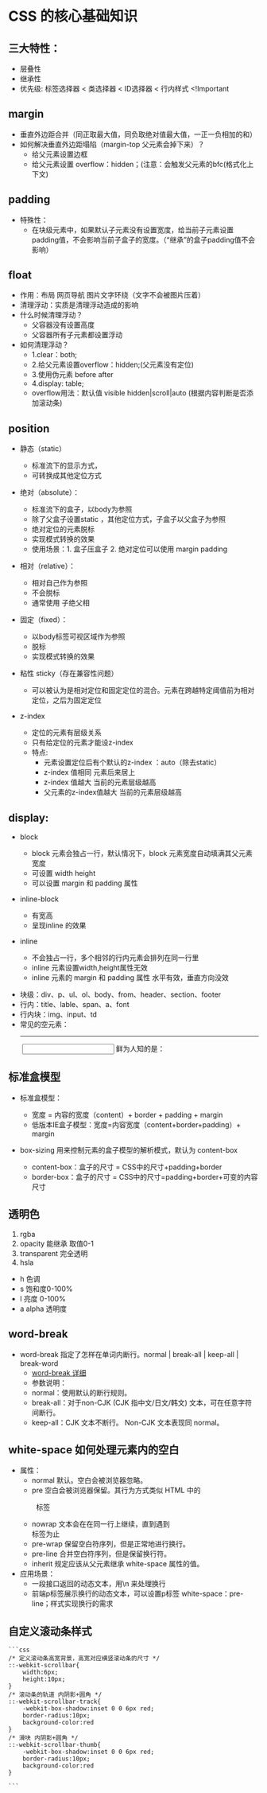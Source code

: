 # CSS 的核心基础知识
## 三大特性：
 - 层叠性
 - 继承性
 - 优先级: 标签选择器 < 类选择器 <  ID选择器 < 行内样式 <!Important
## margin
+ 垂直外边距合并（同正取最大值，同负取绝对值最大值，一正一负相加的和）
+ 如何解决垂直外边距塌陷（margin-top  父元素会掉下来）？
  - 给父元素设置边框
  - 给父元素设置 overflow：hidden；(注意：会触发父元素的bfc(格式化上下文)
## padding
+ 特殊性：
  - 在块级元素中，如果默认子元素没有设置宽度，给当前子元素设置padding值，不会影响当前子盒子的宽度。（“继承”的盒子padding值不会影响）
## float
 + 作用：布局   网页导航   图片文字环绕（文字不会被图片压着）
 + 清理浮动：实质是清理浮动造成的影响
 + 什么时候清理浮动？
     - 父容器没有设置高度
     - 父容器所有子元素都设置浮动
 + 如何清理浮动？
     - 1.clear：both;
     - 2.给父元素设置overflow：hidden;(父元素没有定位)
     - 3.使用伪元素 before after
     - 4.display: table;
     - overflow用法：默认值 visible  hidden|scroll|auto (根据内容判断是否添加滚动条)
## position
 + 静态（static）
     - 标准流下的显示方式，
     - 可转换成其他定位方式

 + 绝对（absolute）：
    * 标准流下的盒子，以body为参照
     - 除了父盒子设置static ，其他定位方式，子盒子以父盒子为参照
     - 绝对定位的元素脱标
     - 实现模式转换的效果
     - 使用场景：1. 盒子压盒子 2. 绝对定位可以使用 margin padding

 + 相对（relative）：
     - 相对自己作为参照
     - 不会脱标
     - 通常使用 子绝父相
     
 + 固定（fixed）：
     - 以body标签可视区域作为参照
     - 脱标
     - 实现模式转换的效果

 + 粘性 sticky（存在兼容性问题）
     - 可以被认为是相对定位和固定定位的混合。元素在跨越特定阈值前为相对定位，之后为固定定位

 + z-index
     - 定位的元素有层级关系
     - 只有给定位的元素才能设z-index
     - 特点:
         - 元素设置定位后有个默认的z-index ：auto（除去static）
         - z-index 值相同 元素后来居上
         - z-index 值越大 当前的元素层级越高
         - 父元素的z-index值越大 当前的元素层级越高  
## display:
 + block
     - block 元素会独占一行，默认情况下，block 元素宽度自动填满其父元素宽度
     - 可设置 width height
     - 可以设置 margin 和 padding 属性

 + inline-block
     - 有宽高
     - 呈现inline 的效果

 + inline
     - 不会独占一行，多个相邻的行内元素会排列在同一行里
     - inline 元素设置width,height属性无效
     - inline 元素的 margin 和 padding 属性 水平有效，垂直方向没效

 - 块级：div、p、ul、ol、body、from、header、section、footer
 - 行内：title、lable、span、a、font
 - 行内块：img、input、td
 - 常见的空元素：
        <br> <hr> <img> <input> <link> <meta>
        鲜为人知的是：
        <area> <base> <col> <command> <embed> <keygen> <param> <source> <track> <wbr>
## 标准盒模型
 + 标准盒模型：
   - 宽度 = 内容的宽度（content）+ border + padding + margin
   - 低版本IE盒子模型：宽度=内容宽度（content+border+padding）+ margin

 + box-sizing 用来控制元素的盒子模型的解析模式，默认为 content-box
    - content-box：盒子的尺寸 = CSS中的尺寸+padding+border
    - border-box：盒子的尺寸 = CSS中的尺寸=padding+border+可变的内容尺寸
## 透明色     
1. rgba
2. opacity 能继承 取值0-1
3. transparent 完全透明
4. hsla
 - h 色调
 - s 饱和度0-100%
 - l 亮度 0-100%
 - a alpha 透明度
## word-break
* word-break 指定了怎样在单词内断行。normal | break-all | keep-all | break-word
  - [word-break 详细](https://developer.mozilla.org/zh-CN/docs/Web/CSS/word-break)
  + 参数说明：
   - normal：使用默认的断行规则。
   - break-all：对于non-CJK (CJK 指中文/日文/韩文) 文本，可在任意字符间断行。
   - keep-all：CJK 文本不断行。 Non-CJK 文本表现同 normal。
## white-space 如何处理元素内的空白
+ 属性：
  - normal 默认。空白会被浏览器忽略。
  - pre 空白会被浏览器保留。其行为方式类似 HTML 中的 <pre> 标签
  - nowrap 文本会在在同一行上继续，直到遇到 <br> 标签为止
  - pre-wrap 保留空白符序列，但是正常地进行换行。
  - pre-line 合并空白符序列，但是保留换行符。
  - inherit	规定应该从父元素继承 white-space 属性的值。
+ 应用场景：
    - 一段接口返回的动态文本，用\n 来处理换行
    - 前端p标签展示换行的动态文本，可以设置p标签 white-space：pre-line；样式实现换行的需求
## 自定义滚动条样式
    ```css
    /* 定义滚动条高宽背景，高宽对应横竖滚动条的尺寸 */
    ::-webkit-scrollbar{
        width:6px;
        height:10px;
    }
    /* 滚动条的轨道 内阴影+圆角 */
    ::-webkit-scrollbar-track{
        -webkit-box-shadow:inset 0 0 6px red;
        border-radius:10px;
        background-color:red
    }
    /* 滑块 内阴影+圆角 */
    ::-webkit-scrollbar-thumb{
        -webkit-box-shadow:inset 0 0 6px red;
        border-radius:10px;
        background-color:red
    }
   
    ```